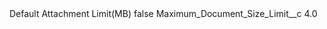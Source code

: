 <?xml version="1.0" encoding="UTF-8"?>
<CustomMetadata xmlns="http://soap.sforce.com/2006/04/metadata" xmlns:xsi="http://www.w3.org/2001/XMLSchema-instance" xmlns:xsd="http://www.w3.org/2001/XMLSchema">
    <label>Default Attachment Limit(MB)</label>
    <protected>false</protected>
    <values>
        <field>Maximum_Document_Size_Limit__c</field>
        <value xsi:type="xsd:double">4.0</value>
    </values>
</CustomMetadata>
